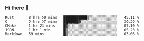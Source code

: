 ### Hi there 👋

<!--
**WShiBin/WShiBin** is a ✨ _special_ ✨ repository because its `README.md` (this file) appears on your GitHub profile.

Here are some ideas to get you started:

- 🔭 I’m currently working on ...
- 🌱 I’m currently learning ...
- 👯 I’m looking to collaborate on ...
- 🤔 I’m looking for help with ...
- 💬 Ask me about ...
- 📫 How to reach me: ...
- 😄 Pronouns: ...
- ⚡ Fun fact: ...
-->

<!--START_SECTION:waka-->
```text
Rust       8 hrs 50 mins   ███████████▒░░░░░░░░░░░░░   45.11 % 
C          5 hrs 57 mins   ███████▓░░░░░░░░░░░░░░░░░   30.36 % 
CMake      1 hr 23 mins    █▓░░░░░░░░░░░░░░░░░░░░░░░   07.10 % 
JSON       1 hr 1 min      █▒░░░░░░░░░░░░░░░░░░░░░░░   05.23 % 
Markdown   59 mins         █▒░░░░░░░░░░░░░░░░░░░░░░░   05.06 % 
```
<!--END_SECTION:waka-->
